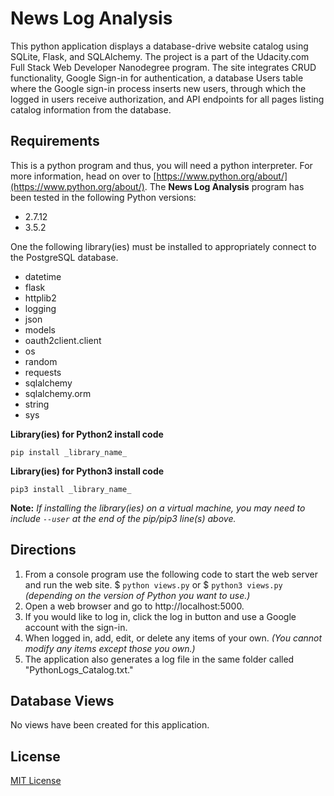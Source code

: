 # News Log Analysis
This python application displays a database-drive website catalog using SQLite, Flask, and SQLAlchemy.  The project is a part of the Udacity.com Full Stack Web Developer Nanodegree program. The site integrates CRUD functionality, Google Sign-in for authentication, a database Users table where the Google sign-in process inserts new users, through which the logged in users receive authorization, and API endpoints for all pages listing catalog information from the database.

## Requirements
This is a python program and thus, you will need a python interpreter.  For more information, head on over to [https://www.python.org/about/](https://www.python.org/about/). The **News Log Analysis** program has been tested in the following Python versions:
* 2.7.12
* 3.5.2

One the following library(ies) must be installed to appropriately connect to the PostgreSQL database.
* datetime
* flask
* httplib2
* logging
* json
* models
* oauth2client.client
* os
* random
* requests
* sqlalchemy
* sqlalchemy.orm
* string
* sys

**Library(ies) for Python2 install code**
```
pip install _library_name_
```
**Library(ies) for Python3 install code**
```
pip3 install _library_name_
```
**Note:**  *If installing the library(ies) on a virtual machine, you may need to include `--user` at the end of the pip/pip3 line(s) above.*

## Directions
1. From a console program use the following code to start the web server and run the web site.
$  ```python views.py``` or $  ```python3 views.py``` _(depending on the version of Python you want to use.)_
2. Open a web browser and go to http://localhost:5000.
3. If you would like to log in, click the log in button and use a Google account with the sign-in.
4. When logged in, add, edit, or delete any items of your own. _(You cannot modify any items except those you own.)_
5. The application also generates a log file in the same folder called "PythonLogs_Catalog.txt."


## Database Views
No views have been created for this application.

## License
[MIT License](https://opensource.org/licenses/MIT, "MIT License")
